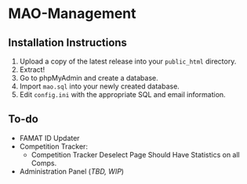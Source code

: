 # MAO-Management

## Installation Instructions
1. Upload a copy of the latest release into your `public_html` directory.
2. Extract!
3. Go to phpMyAdmin and create a database.
4. Import `mao.sql` into your newly created database.
5. Edit `config.ini` with the appropriate SQL and email information.

## To-do
- FAMAT ID Updater
- Competition Tracker:
    - Competition Tracker Deselect Page Should Have Statistics on all Comps.
- Administration Panel (_TBD, WIP_)
